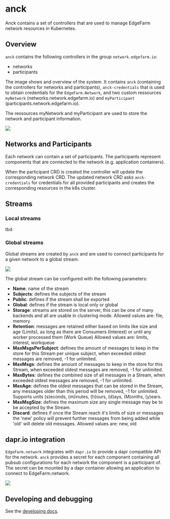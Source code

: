 # anck

Anck contains a set of controllers that are used to manage EdgeFarm network resources in Kubernetes.

## Overview

`anck` contains the following controllers in the group `network.edgefarm.io`:

- networks
- participants

The image shows and overview of the system. It contains `anck` (containing the controllers for networks and participants), `anck-credentials` that is used to obtain credentials for the `EdgeFarm.Network`, and two custom ressources `myNetwork` (networks.network.edgefarm.io) and `myParticipant` (participants.network.edgefarm.io).

The ressources myNetwork and myParticipant are used to store the network and participant information.

![](http://www.plantuml.com/plantuml/proxy?src=https://raw.githubusercontent.com/edgefarm/anck/main/docs/images/anck-overview.puml)

## Networks and Participants

Each network can contain a set of participants. The participants represent components that are connected to the network (e.g. application containers).

When the participant CRD is created the controller will update the corresponding network CRD. The updated network CRD asks `anck-credentials` for credentials for all provided participants and creates the corresponding resources in the k8s cluster.

## Streams

### Local streams

tbd

### Global streams

Global streams are created by `anck` and are used to connect participants for a given network to a global stream.

![](http://www.plantuml.com/plantuml/proxy?src=https://raw.githubusercontent.com/edgefarm/anck/main/docs/images/global-streams.puml)

The global stream can be configured with the following parameters:

- **Name**: name of the stream
- **Subjects**: defines the subjects of the stream
- **Public**: defines if the stream shall be exported
- **Global**: defines if the stream is local only or global
- **Storage**: streams are stored on the server, this can be one of many backends and all are usable in clustering mode. Allowed values are: file, memory
- **Retention**: messages are retained either based on limits like size and age (Limits), as long as there are Consumers (Interest) or until any worker processed them (Work Queue)
    Allowed values are: limits, interest, workqueue
- **MaxMsgsPerSubject**: defines the amount of messages to keep in the store for this Stream per unique subject, when exceeded oldest messages are removed, -1 for unlimited.
- **MaxMsgs**: defines the amount of messages to keep in the store for this Stream, when exceeded oldest messages are removed, -1 for unlimited.
- **MaxBytes**: defines the combined size of all messages in a Stream, when exceeded oldest messages are removed, -1 for unlimited.
- **MaxAge**: defines the oldest messages that can be stored in the Stream, any messages older than this period will be removed, -1 for unlimited. Supports units (s)econds, (m)inutes, (h)ours, (d)ays, (M)onths, (y)ears.
- **MaxMsgSize**: defines the maximum size any single message may be to be accepted by the Stream.
- **Discard**: defines if once the Stream reach it's limits of size or messages the 'new' policy will prevent further messages from being added while 'old' will delete old messages.
    Allowed values are: new, old

## dapr.io integration

`EdgeFarm.network` integrates with `dapr.io` to provide a dapr compatible API for the network.
`anck` provides a secret for each component containing all pubsub configurations for each network the component is a participant of.
The secret can be mounted by a dapr container allowing an application to connect to EdgeFarm.network.

![](http://www.plantuml.com/plantuml/proxy?src=https://raw.githubusercontent.com/edgefarm/anck/main/docs/images/dapr.puml)

## Developing and debugging

See the [developing docs](DEVELOPMENT.md).

